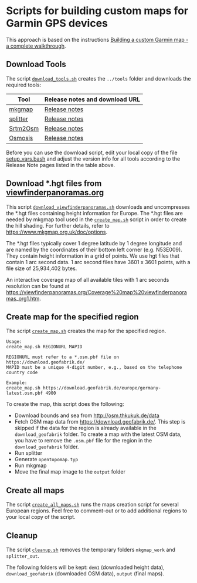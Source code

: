 # Scripts for building custom maps for Garmin GPS devices

This approach is based on the instructions
[Building a custom Garmin map - a complete walkthrough](https://github.com/Matthias1102/OpenTopoMap/blob/master/garmin/README.md).

## Download Tools

The script [`download_tools.sh`](./download_tools.sh) creates the `../tools` folder and downloads the required tools:

| Tool                                                     | Release notes and download URL                                         |
| -------------------------------------------------------- | ---------------------------------------------------------------------- |
| [mkgmap](https://www.mkgmap.org.uk/doc/index.html)       | [Release notes](https://www.mkgmap.org.uk/download/mkgmap.html)        |
| [splitter](https://www.mkgmap.org.uk/doc/splitter.html)  | [Release notes](https://www.mkgmap.org.uk/download/splitter.html)      |
| [Srtm2Osm](https://wiki.openstreetmap.org/wiki/Srtm2Osm) | [Release notes](https://wiki.openstreetmap.org/wiki/Srtm2Osm#Download) |
| [Osmosis](https://wiki.openstreetmap.org/wiki/Osmosis)   | [Release notes](https://github.com/openstreetmap/osmosis/releases)     |

Before you can use the download script, edit your local copy of the file
[setup_vars.bash](https://github.com/Matthias1102/OpenTopoMap/blob/Matthias1102/garmin/scripts/setup_vars.bash)
and adjust the version info for all tools according to the Release Note pages listed in the table above.

## Download *.hgt files from [viewfinderpanoramas.org](https://viewfinderpanoramas.org/)

This script
[`download_viewfinderpanoramas.sh`](https://github.com/Matthias1102/OpenTopoMap/blob/Matthias1102/garmin/scripts/download_viewfinderpanoramas.sh)
downloads and  uncompresses the *.hgt files containing height information
for Europe. The *.hgt files are needed by mkgmap tool used in the
[`create_map.sh`](https://github.com/Matthias1102/OpenTopoMap/blob/Matthias1102/garmin/scripts/create_map.sh)
script in order to create the hill shading.
For further details, refer to https://www.mkgmap.org.uk/doc/options.

The *.hgt files typically cover 1 degree latitude by 1 degree longitude
and are named by the coordinates of their bottom left corner (e.g. N53E009).
They contain height information in a grid of points. We use hgt files
that contain 1 arc second data. 1 arc second files have 3601 x 3601
points, with a file size of 25,934,402 bytes.

An interactive coverage map of all available tiles with 1 arc seconds
resolution can be found at
https://viewfinderpanoramas.org/Coverage%20map%20viewfinderpanoramas_org1.htm.

## Create map for the specified region

The script
[`create_map.sh`](https://github.com/Matthias1102/OpenTopoMap/blob/Matthias1102/garmin/scripts/create_map.sh)
creates the map for the specified region.

```
Usage:
create_map.sh REGIONURL MAPID

REGIONURL must refer to a *.osm.pbf file on https://download.geofabrik.de/
MAPID must be a unique 4-digit number, e.g., based on the telephone country code

Example:
create_map.sh https://download.geofabrik.de/europe/germany-latest.osm.pbf 4900
```
To create the map, this script does the following:

- Download bounds and sea from http://osm.thkukuk.de/data
- Fetch OSM map data from https://download.geofabrik.de/.
  This step is skipped if the data for the region is already available in the `download_geofabrik` folder.
  To create a map with the latest OSM data, you have to remove the `.osm.pbf` file for the region in the
  `download_geofabrik` folder.
- Run splitter
- Generate `opentopomap.typ`
- Run mkgmap
- Move the final map image to the `output` folder

## Create all maps

The script
[`create_all_maps.sh`](https://github.com/Matthias1102/OpenTopoMap/blob/Matthias1102/garmin/scripts/create_all_maps.sh)
runs the maps creation script for several European regions.
Feel free to comment-out or to add additional regions to your local copy of the script.

## Cleanup

The script
[`cleanup.sh`](https://github.com/Matthias1102/OpenTopoMap/blob/Matthias1102/garmin/scripts/cleanup.sh)
removes the temporary folders `mkgmap_work` and `splitter_out`.

The following folders will be kept:
`dem1` (downloaded height data), `download_geofabrik` (downloaded OSM data), `output` (final maps).
